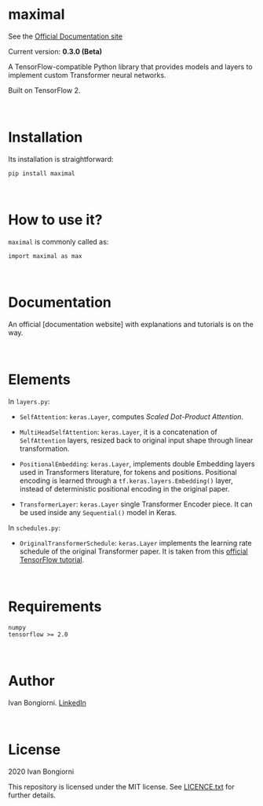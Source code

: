 # maximal

See the [Official Documentation site](https://ivanbongiorni.github.io/maximal/)

Current version: **0.3.0 (Beta)**

A TensorFlow-compatible Python library that provides models and layers to implement custom Transformer neural networks.

Built on TensorFlow 2.

<br>

# Installation
Its installation is straightforward:

```
pip install maximal
```

<br>

# How to use it?
`maximal` is commonly called as:

```
import maximal as max
```

<br>

# Documentation
An official [documentation website] with explanations and tutorials is on the way.

<br>

# Elements

In `layers.py`:
- `SelfAttention`: `keras.Layer`, computes *Scaled Dot-Product Attention*.

- `MultiHeadSelfAttention`: `keras.Layer`, it is a concatenation of `SelfAttention` layers, resized back to original input shape through linear transformation.

- `PositionalEmbedding`: `keras.Layer`, implements double Embedding layers used in Transformers literature, for tokens and positions. Positional encoding is learned through a `tf.keras.layers.Embedding()` layer, instead of deterministic positional encoding in the original paper.

- `TransformerLayer`: `keras.Layer` single Transformer Encoder piece. It can be used inside any `Sequential()` model in Keras.

In `schedules.py`:
- `OriginalTransformerSchedule`: `keras.Layer` implements the learning rate schedule of the original Transformer paper. It is taken from this [official TensorFlow tutorial](https://www.tensorflow.org/text/tutorials/transformer).

<br>

# Requirements
```
numpy
tensorflow >= 2.0
```

<br>

# Author
Ivan Bongiorni. [LinkedIn](https://www.linkedin.com/in/ivan-bongiorni-b8a583164/)

<br>

# License
2020 Ivan Bongiorni

This repository is licensed under the MIT license. See [LICENCE.txt]() for further details.
